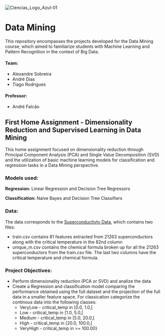 ![Ciencias_Logo_Azul-01](https://user-images.githubusercontent.com/106987072/228209396-a8737601-f28f-486e-8566-918709663369.png)


# Data Mining
This repository encompasses the projects developed for the Data Mining course, which aimed to familiarize students with Machine Learning and Pattern Recognition in the context of Big Data.


#### Team:
- Alexandre Sobreira
- André Dias
- Tiago Rodrigues

#### Professor: 
- André Falcão


## First Home Assignment - Dimensionality Reduction and Supervised Learning in Data Mining
This home assignment focused on dimensionality reduction through Principal Component Analysis (PCA) and Single Value Decomposition (SVD) and the utilization of basic machine learning models for classification and regression tasks in a Data Mining perspective.

### Models used:
**Regression:** Linear Regression and Decision Tree Regressors

**Classification:** Naïve Bayes and Decision Tree Classifiers

### Data:
The data corresponds to the [Superconductivty Data](https://archive-beta.ics.uci.edu/dataset/464/superconductivty+data), which contains two files: 
- train.csv contains 81 features extracted from 21263 superconductors along with the critical temperature in the 82nd column
- unique_m.csv contains the chemical formula broken up for all the 21263 superconductors from the train.csv file.  The last two columns have the critical temperature and chemical formula.

### Project Objectives:
- Perform dimensionality reduction (PCA or SVD) and analize the data
- Create a Regression and classification model comparing the performance obtained using the full dataset and the projection of the full data in a smaller feature space. For classication categorize the continous data into the following classes: 
  - VeryLow - critical_temp in [0.0, 1.0,[
  - Low - critical_temp in [1.0, 5.0,[
  - Medium - critical_temp in [5.0, 20.0,[
  - High - critical_temp in [20.0, 100.0,[
  - VeryHigh - critical_temp in >= 100.00}
